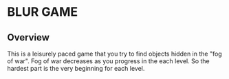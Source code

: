 # BLUR GAME

## Overview
This is a leisurely paced game that you try to find objects hidden in the "fog of war". Fog of war decreases as you progress in the each level. So the hardest part is the very beginning for each level.
